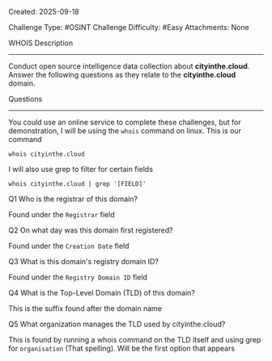 Created: 2025-09-18

Challenge Type: #OSINT
Challenge Difficulty: #Easy
Attachments: None

WHOIS
Description
***
Conduct open source intelligence data collection about **cityinthe.cloud**. Answer the following questions as they relate to the **cityinthe.cloud** domain.

Questions
***
You could use an online service to complete these challenges, but for demonstration, I will be using the `whois` command on linux. This is our command

`whois cityinthe.cloud`

I will also use grep to filter for certain fields

`whois cityinthe.cloud | grep '[FIELD]'`

Q1
Who is the registrar of this domain?

Found under the `Registrar` field

Q2 
On what day was this domain first registered?

Found under the `Creation Date` field

Q3 
What is this domain's registry domain ID?

Found under the `Registry Domain ID` field

Q4 
What is the Top-Level Domain (TLD) of this domain?

This is the suffix found after the domain name

Q5 
What organization manages the TLD used by cityinthe.cloud?

This is found by running a whois command on the TLD itself and using grep for `organisation` (That spelling). Will be the first option that appears